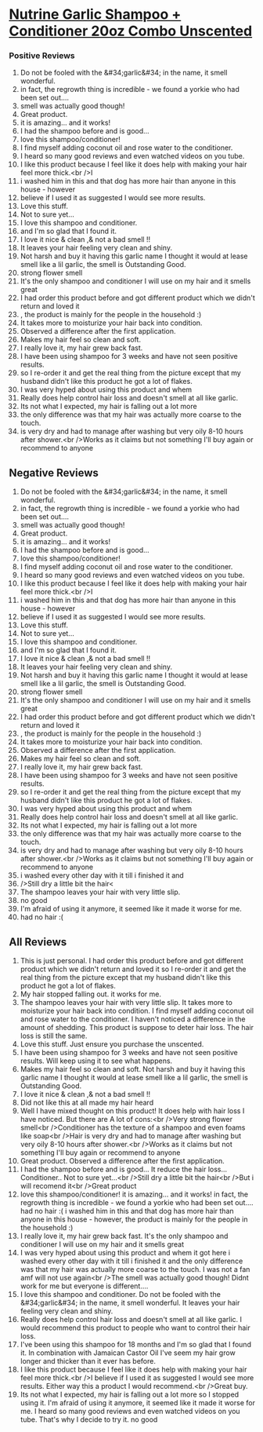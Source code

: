 # [Nutrine Garlic Shampoo + Conditioner 20oz Combo Unscented](https://products.checkmycream.com/products/Nutrine-Garlic-Shampoo-+-Conditioner-20oz-Combo-Unscented.html)

### Positive Reviews

<ol>
      <li>Do not be fooled with the &amp;#34;garlic&amp;#34; in the name, it smell wonderful.</li>
      <li>in fact, the regrowth thing is incredible - we found a yorkie who had been set out....</li>
      <li>smell was actually good though!</li>
      <li>Great product.</li>
      <li>it is amazing... and it works!</li>
      <li>I had the shampoo before and is good...</li>
      <li>love this shampoo/conditioner!</li>
      <li>I find myself adding coconut oil and rose water to the conditioner.</li>
      <li>I heard so many good reviews and even watched videos on you tube.</li>
      <li>I like this product because I feel like it does help with making your hair feel more thick.&lt;br /&gt;I</li>
      <li>i washed him in this and that dog has more hair than anyone in this house - however</li>
      <li>believe if I used it as suggested I would see more results.</li>
      <li>Love this stuff.  </li>
      <li>Not to sure yet...</li>
      <li>I love this shampoo and conditioner.</li>
      <li>and I&#x27;m so glad that I found it.  </li>
      <li>I love it nice &amp; clean ,&amp; not a bad smell  !!</li>
      <li>It leaves your hair feeling very clean and shiny.</li>
      <li>Not harsh and buy it having this garlic name I thought it would at lease smell like a lil garlic, the smell is Outstanding Good.</li>
      <li>strong flower smell</li>
      <li>It&#x27;s the only shampoo and conditioner I will use on my hair and it smells great</li>
      <li>I had order this product before and got different product which we didn&#x27;t return and loved it</li>
      <li>, the product is mainly for the people in the household :)</li>
      <li>It takes more to moisturize your hair back into condition.</li>
      <li>Observed a difference after the first application.</li>
      <li>Makes my hair feel so clean and soft.</li>
      <li>I really love it, my hair grew back fast.</li>
      <li>I have been using shampoo for 3 weeks and have not seen positive results.</li>
      <li>so I re-order it and get the real thing from the picture except that my husband didn&#x27;t like this product he got a lot of flakes.</li>
      <li>I was very hyped about using this product and whem</li>
      <li>Really does help control hair loss and doesn&#x27;t smell at all like garlic.</li>
      <li>Its not what I expected, my hair is falling out a lot more</li>
      <li>the only difference was that my hair was actually more coarse to the touch.</li>
      <li>is very dry and had to manage after washing but very oily 8-10 hours after shower.&lt;br /&gt;Works as it claims but not something I&#x27;ll buy again or recommend to anyone</li>
</ol>


<h2>Negative Reviews</h2>
<ol>
<li> Do not be fooled with the &amp;#34;garlic&amp;#34; in the name, it smell wonderful.</li>
<li> in fact, the regrowth thing is incredible - we found a yorkie who had been set out....</li>
<li> smell was actually good though!</li>
<li> Great product.</li>
<li> it is amazing... and it works!</li>
<li> I had the shampoo before and is good...</li>
<li> love this shampoo/conditioner!</li>
<li> I find myself adding coconut oil and rose water to the conditioner.</li>
<li> I heard so many good reviews and even watched videos on you tube.</li>
<li> I like this product because I feel like it does help with making your hair feel more thick.&lt;br /&gt;I</li>
<li> i washed him in this and that dog has more hair than anyone in this house - however</li>
<li> believe if I used it as suggested I would see more results.</li>
<li> Love this stuff.  </li>
<li> Not to sure yet...</li>
<li> I love this shampoo and conditioner.</li>
<li> and I&#x27;m so glad that I found it.  </li>
<li> I love it nice &amp; clean ,&amp; not a bad smell  !!</li>
<li> It leaves your hair feeling very clean and shiny.</li>
<li> Not harsh and buy it having this garlic name I thought it would at lease smell like a lil garlic, the smell is Outstanding Good.</li>
<li> strong flower smell</li>
<li> It&#x27;s the only shampoo and conditioner I will use on my hair and it smells great</li>
<li> I had order this product before and got different product which we didn&#x27;t return and loved it</li>
<li> , the product is mainly for the people in the household :)</li>
<li> It takes more to moisturize your hair back into condition.</li>
<li> Observed a difference after the first application.</li>
<li> Makes my hair feel so clean and soft.</li>
<li> I really love it, my hair grew back fast.</li>
<li> I have been using shampoo for 3 weeks and have not seen positive results.</li>
<li> so I re-order it and get the real thing from the picture except that my husband didn&#x27;t like this product he got a lot of flakes.</li>
<li> I was very hyped about using this product and whem</li>
<li> Really does help control hair loss and doesn&#x27;t smell at all like garlic.</li>
<li> Its not what I expected, my hair is falling out a lot more</li>
<li> the only difference was that my hair was actually more coarse to the touch.</li>
<li> is very dry and had to manage after washing but very oily 8-10 hours after shower.&lt;br /&gt;Works as it claims but not something I&#x27;ll buy again or recommend to anyone</li>
<li> i washed every other day with it till i finished it and</li>
<li> /&gt;Still dry a little bit the hair&lt;</li>
<li> The shampoo leaves your hair with very little slip.</li>
<li> no good</li>
<li> I&#x27;m afraid of using it anymore, it seemed like it made it worse for me.</li>
<li> had no hair :(</li>
</ol>

<h2>All Reviews</h2>

<ol>
    <li> This is just personal. I had order this product before and got different product which we didn&#x27;t return and loved it so I re-order it and get the real thing from the picture except that my husband didn&#x27;t like this product he got a lot of flakes.</li>
    <li> My hair stopped falling  out. it works for me.</li>
    <li> The shampoo leaves your hair with very little slip. It takes more to moisturize your hair back into condition. I find myself adding coconut oil and rose water to the conditioner. I haven&#x27;t noticed a difference in the amount of shedding. This product is suppose to deter hair loss. The hair loss is still the same.</li>
    <li> Love this stuff.  Just ensure you purchase the unscented.</li>
    <li> I have been using shampoo for 3 weeks and have not seen positive results. Will keep using it to see what happens.</li>
    <li> Makes my hair feel so clean and soft. Not harsh and buy it having this garlic name I thought it would at lease smell like a lil garlic, the smell is Outstanding Good.</li>
    <li> I love it nice &amp; clean ,&amp; not a bad smell  !!</li>
    <li> Did not like this at all made my hair heard</li>
    <li> Well I have mixed thought on this product! It does help with hair loss I have noticed. But there are A lot of cons:&lt;br /&gt;Very strong flower smell&lt;br /&gt;Conditioner has the texture of a shampoo and even foams like soap&lt;br /&gt;Hair is very dry and had to manage after washing but very oily 8-10 hours after shower.&lt;br /&gt;Works as it claims but not something I&#x27;ll buy again or recommend to anyone</li>
    <li> Great product. Observed a difference after the first application.</li>
    <li> I had the shampoo before and is good... It reduce the hair loss... Conditioner.. Not to sure yet...&lt;br /&gt;Still dry a little bit the hair&lt;br /&gt;But i will recomend it&lt;br /&gt;Great product</li>
    <li> love this shampoo/conditioner! it is amazing... and it works! in fact, the regrowth thing is incredible - we found a yorkie who had been set out.... had no hair :( i washed him in this and that dog has more hair than anyone in this house - however, the product is mainly for the people in the household :)</li>
    <li> I really love it, my hair grew back fast. It&#x27;s the only shampoo and conditioner I will use on my hair and it smells great</li>
    <li> I was very hyped about using this product and whem it got here i washed every other day with it till i finished it and the only difference was that my hair was actually more coarse to the touch. I was not a fan amf will not use again&lt;br /&gt;The smell was actually good though! Didnt work for me but everyone is different....</li>
    <li> I love this shampoo and conditioner. Do not be fooled with the &amp;#34;garlic&amp;#34; in the name, it smell wonderful. It leaves your hair feeling very clean and shiny.</li>
    <li> Really does help control hair loss and doesn&#x27;t smell at all like garlic. I would recommend this product to people who want to control their hair loss.</li>
    <li> I&#x27;ve been using this shampoo for 18 months and I&#x27;m so glad that I found it.  In combination with Jamaican Castor Oil  I&#x27;ve seem my hair grow longer and thicker than it ever has before.</li>
    <li> I like this product because I feel like it does help with making your hair feel more thick.&lt;br /&gt;I believe if I used it as suggested I would see more results. Either way this a product I would recommend.&lt;br /&gt;Great buy.</li>
    <li> Its not what I expected, my hair is falling out a lot more so I stopped using it. I&#x27;m afraid of using it anymore, it seemed like it made it worse for me. I heard so many good reviews and even watched videos on you tube. That&#x27;s why I decide to try it. no good</li>
</ol>




